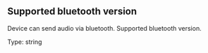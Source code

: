 ## Supported bluetooth version

Device can send audio via bluetooth. Supported bluetooth version.

Type: string